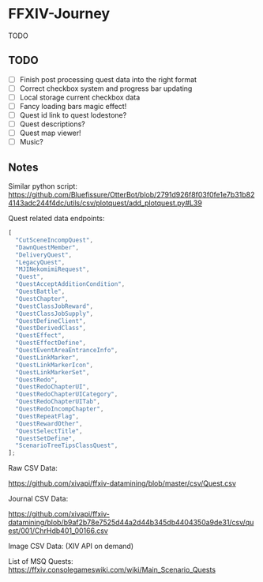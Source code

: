 # FFXIV-Journey

TODO

## TODO

- [ ] Finish post processing quest data into the right format
- [ ] Correct checkbox system and progress bar updating
- [ ] Local storage current checkbox data
- [ ] Fancy loading bars magic effect!
- [ ] Quest id link to quest lodestone?
- [ ] Quest descriptions?
- [ ] Quest map viewer!
- [ ] Music?

## Notes

Similar python script:
https://github.com/Bluefissure/OtterBot/blob/2791d926f8f03f0fe1e7b31b824143adc244f4dc/utils/csv/plotquest/add_plotquest.py#L39

Quest related data endpoints:

```js
[
  "CutSceneIncompQuest",
  "DawnQuestMember",
  "DeliveryQuest",
  "LegacyQuest",
  "MJINekomimiRequest",
  "Quest",
  "QuestAcceptAdditionCondition",
  "QuestBattle",
  "QuestChapter",
  "QuestClassJobReward",
  "QuestClassJobSupply",
  "QuestDefineClient",
  "QuestDerivedClass",
  "QuestEffect",
  "QuestEffectDefine",
  "QuestEventAreaEntranceInfo",
  "QuestLinkMarker",
  "QuestLinkMarkerIcon",
  "QuestLinkMarkerSet",
  "QuestRedo",
  "QuestRedoChapterUI",
  "QuestRedoChapterUICategory",
  "QuestRedoChapterUITab",
  "QuestRedoIncompChapter",
  "QuestRepeatFlag",
  "QuestRewardOther",
  "QuestSelectTitle",
  "QuestSetDefine",
  "ScenarioTreeTipsClassQuest",
];
```

Raw CSV Data:

https://github.com/xivapi/ffxiv-datamining/blob/master/csv/Quest.csv

Journal CSV Data:

https://github.com/xivapi/ffxiv-datamining/blob/b9af2b78e7525d44a2d44b345db4404350a9de31/csv/quest/001/ChrHdb401_00166.csv

Image CSV Data:
(XIV API on demand)

List of MSQ Quests: 
https://ffxiv.consolegameswiki.com/wiki/Main_Scenario_Quests
